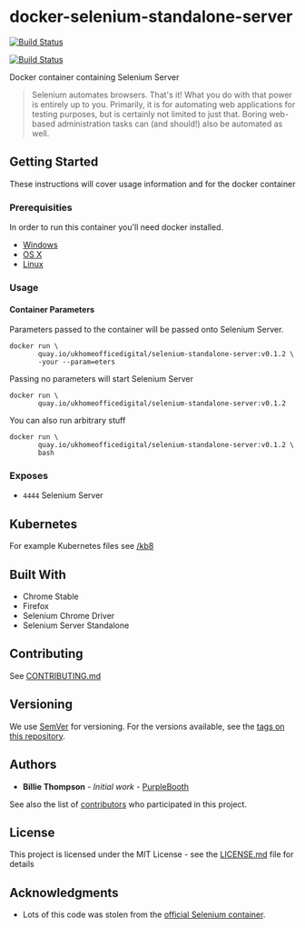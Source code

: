 # docker-selenium-standalone-server

[![Build Status](https://travis-ci.org/UKHomeOffice/docker-selenium-standalone-server.svg?branch=master)](https://travis-ci.org/UKHomeOffice/docker-selenium-standalone-server)


[![Build Status](https://drone.acp.homeoffice.gov.uk/api/badges/UKHomeOffice/docker-selenium-standalone-server/status.svg)](https://drone.acp.homeoffice.gov.uk/UKHomeOffice/docker-selenium-standalone-server)

Docker container containing Selenium Server

> Selenium automates browsers. That's it! What you do with that power is entirely up to you.
> Primarily, it is for automating web applications for testing purposes, but is certainly not
> limited to just that. Boring web-based administration tasks can (and should!) also be automated as
> well.

## Getting Started

These instructions will cover usage information and for the docker container

### Prerequisities


In order to run this container you'll need docker installed.

* [Windows](https://docs.docker.com/windows/started)
* [OS X](https://docs.docker.com/mac/started/)
* [Linux](https://docs.docker.com/linux/started/)

### Usage

#### Container Parameters

Parameters passed to the container will be passed onto Selenium Server.

```shell
docker run \
       quay.io/ukhomeofficedigital/selenium-standalone-server:v0.1.2 \
       -your --param=eters
```

Passing no parameters will start Selenium Server

```shell
docker run \
       quay.io/ukhomeofficedigital/selenium-standalone-server:v0.1.2
```

You can also run arbitrary stuff

```shell
docker run \
       quay.io/ukhomeofficedigital/selenium-standalone-server:v0.1.2 \
       bash
```

### Exposes

* `4444` Selenium Server

## Kubernetes

For example Kubernetes files see [/kb8](/kb8)

## Built With

* Chrome Stable
* Firefox
* Selenium Chrome Driver
* Selenium Server Standalone

## Contributing

See [CONTRIBUTING.md](CONTRIBUTING.md)

## Versioning

We use [SemVer](http://semver.org/) for versioning. For the versions available, see the
[tags on this repository][tags].

[tags]: https://github.com/UKHomeOffice/docker-selenium-standalone-server/tags

## Authors

* **Billie Thompson** - *Initial work* - [PurpleBooth](https://github.com/PurpleBooth)

See also the list of [contributors][contrib] who participated in this project.

[contrib]: https://github.com/UKHomeOffice/docker-selenium-standalone-server/contributors

## License

This project is licensed under the MIT License - see the [LICENSE.md](LICENSE.md) file for details

## Acknowledgments

* Lots of this code was stolen from the
  [official Selenium container](https://github.com/SeleniumHQ/docker-selenium).
